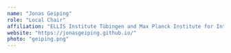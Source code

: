 ```yaml
---
name: "Jonas Geiping"
role: "Local Chair"
affiliation: "ELLIS Institute Tübingen and Max Planck Institute for Intelligent Systems"
website: "https://jonasgeiping.github.io/"
photo: "geiping.png"
---
```

